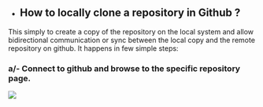 
- ## **How to locally clone a repository in Github ?**
This simply to create a copy of the repository on the local system and allow bidirectional communication or sync between the local copy and the remote repository on github. It happens in few simple steps:

### a/- Connect to github and browse to the specific repository page.


![]({{site.baseurl}}//images/cloning_1_.PNG)



